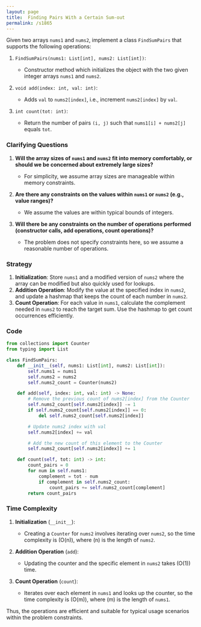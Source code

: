 ```yaml
---
layout: page
title:  Finding Pairs With a Certain Sum-out
permalink: /s1865
---
```


Given two arrays `nums1` and `nums2`, implement a class `FindSumPairs` that supports the following operations:

1. `FindSumPairs(nums1: List[int], nums2: List[int])`:
    - Constructor method which initializes the object with the two given integer arrays `nums1` and `nums2`.

2. `void add(index: int, val: int)`:
    - Adds `val` to `nums2[index]`, i.e., increment `nums2[index]` by `val`.

3. `int count(tot: int)`:
    - Return the number of pairs `(i, j)` such that `nums1[i] + nums2[j]` equals `tot`.

### Clarifying Questions

1. **Will the array sizes of `nums1` and `nums2` fit into memory comfortably, or should we be concerned about extremely large sizes?**
   - For simplicity, we assume array sizes are manageable within memory constraints.

2. **Are there any constraints on the values within `nums1` or `nums2` (e.g., value ranges)?**
   - We assume the values are within typical bounds of integers.

3. **Will there be any constraints on the number of operations performed (constructor calls, add operations, count operations)?**
   - The problem does not specify constraints here, so we assume a reasonable number of operations.

### Strategy

1. **Initialization**: Store `nums1` and a modified version of `nums2` where the array can be modified but also quickly used for lookups.
2. **Addition Operation**: Modify the value at the specified index in `nums2`, and update a hashmap that keeps the count of each number in `nums2`.
3. **Count Operation**: For each value in `nums1`, calculate the complement needed in `nums2` to reach the target sum. Use the hashmap to get count occurrences efficiently.

### Code

```python
from collections import Counter
from typing import List

class FindSumPairs:
    def __init__(self, nums1: List[int], nums2: List[int]):
        self.nums1 = nums1
        self.nums2 = nums2
        self.nums2_count = Counter(nums2)

    def add(self, index: int, val: int) -> None:
        # Remove the previous count of nums2[index] from the Counter
        self.nums2_count[self.nums2[index]] -= 1
        if self.nums2_count[self.nums2[index]] == 0:
            del self.nums2_count[self.nums2[index]]

        # Update nums2 index with val
        self.nums2[index] += val

        # Add the new count of this element to the Counter
        self.nums2_count[self.nums2[index]] += 1

    def count(self, tot: int) -> int:
        count_pairs = 0
        for num in self.nums1:
            complement = tot - num
            if complement in self.nums2_count:
                count_pairs += self.nums2_count[complement]
        return count_pairs
```

### Time Complexity

1. **Initialization** (`__init__`):
   - Creating a `Counter` for `nums2` involves iterating over `nums2`, so the time complexity is \(O(n)\), where \(n\) is the length of `nums2`.
   
2. **Addition Operation** (`add`):
   - Updating the counter and the specific element in `nums2` takes \(O(1)\) time.

3. **Count Operation** (`count`):
   - Iterates over each element in `nums1` and looks up the counter, so the time complexity is \(O(m)\), where \(m\) is the length of `nums1`.

Thus, the operations are efficient and suitable for typical usage scenarios within the problem constraints.